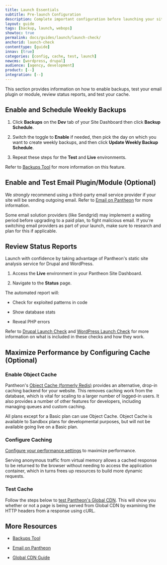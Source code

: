 ```yaml
---
title: Launch Essentials
subtitle: Pre-launch Configuration
description: Complete important configuration before launching your site.
layout: guide
tags: [backup, launch, webops]
showtoc: true 
permalink: docs/guides/launch/launch-check/
anchorid: launch-check
contenttype: [guide]
innav: [true]
categories: [config, cache, test, launch]
newcms: [wordpress, drupal]
audience: [agency, development]
product: [--]
integration: [--]
---
```


This section provides information on how to enable backups, test your email plugin or module, review status reports, and test your cache.

## Enable and Schedule Weekly Backups

1. Click **<span class="glyphicons glyphicons-cloud-upload"></span> Backups** on the <span class="glyphicons glyphicons-wrench" aria-hidden="true"></span> **Dev** tab of your Site Dashboard then click **Backup Schedule**.

1. Switch the toggle to **Enable** if needed, then pick the day on which you want to create weekly backups, and then click **Update Weekly Backup Schedule**.

1. Repeat these steps for the **<span class="glyphicons glyphicons-equalizer"></span> Test** and **<span class="glyphicons glyphicons-cardio"></span> Live** environments.

Refer to [Backups Tool](/backups) for more information on this feature.

## Enable and Test Email Plugin/Module (Optional)

We *strongly* recommend using a third-party email service provider if your site will be sending outgoing email. Refer to [Email on Pantheon](/email) for more information.

<Alert type="info" title="Note">

Some email solution providers (like Sendgrid) may implement a waiting period before upgrading to a paid plan, to fight malicious email. If you're switching email providers as part of your launch, make sure to research and plan for this if applicable.

</Alert>

## Review Status Reports

Launch with confidence by taking advantage of Pantheon's static site analysis service for Drupal and WordPress.

1. Access the **<span class="glyphicons glyphicons-cardio"></span> Live** environment in your Pantheon Site Dashboard.

1. Navigate to the **<span class="glyphicons glyphicons-info-sign"></span> Status** page.

The automated report will:

- Check for exploited patterns in code

- Show database stats

- Reveal PHP errors

Refer to [Drupal Launch Check](/drupal-launch-check) and [WordPress Launch Check](/guides/wordpress-pantheon/wordpress-launch-check) for more information on what is included in these checks and how they work.

## Maximize Performance by Configuring Cache (Optional)

### Enable Object Cache

Pantheon's [Object Cache (formerly Redis)](/guides/object-cache) provides an alternative, drop-in caching backend for your website. This removes caching work from the database, which is vital for scaling to a larger number of logged-in users. It also provides a number of other features for developers, including managing queues and custom caching.

All plans except for a Basic plan can use Object Cache. Object Cache is available to Sandbox plans for developmental purposes, but will not be available going live on a Basic plan.

### Configure Caching

[Configure your performance settings](/guides/global-cdn/global-cdn-caching) to maximize performance.

Serving anonymous traffic from virtual memory allows a cached response to be returned to the browser without needing to access the application container, which in turns frees up resources to build more dynamic requests.

### Test Cache

Follow the steps below to [test Pantheon's Global CDN](/guides/global-cdn/test-global-cdn-caching). This will show you whether or not a page is being served from Global CDN by examining the HTTP headers from a response using cURL.

<Partial file="global-cdn-test-cache.md" />

## More Resources

- [Backups Tool](/backups)

- [Email on Pantheon](/email)

- [Global CDN Guide](/guides/global-cdn)